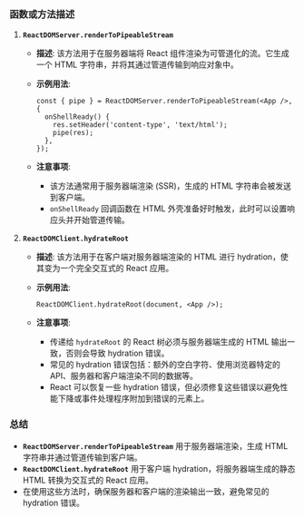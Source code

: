 ### 函数或方法描述

1. **`ReactDOMServer.renderToPipeableStream`**
   - **描述**: 该方法用于在服务器端将 React 组件渲染为可管道化的流。它生成一个 HTML 字符串，并将其通过管道传输到响应对象中。
   - **示例用法**:

     ```tsx
     const { pipe } = ReactDOMServer.renderToPipeableStream(<App />, {
       onShellReady() {
         res.setHeader('content-type', 'text/html');
         pipe(res);
       },
     });
     ```

   - **注意事项**:
     - 该方法通常用于服务器端渲染 (SSR)，生成的 HTML 字符串会被发送到客户端。
     - `onShellReady` 回调函数在 HTML 外壳准备好时触发，此时可以设置响应头并开始管道传输。

2. **`ReactDOMClient.hydrateRoot`**
   - **描述**: 该方法用于在客户端对服务器端渲染的 HTML 进行 hydration，使其变为一个完全交互式的 React 应用。
   - **示例用法**:

     ```tsx
     ReactDOMClient.hydrateRoot(document, <App />);
     ```

   - **注意事项**:
     - 传递给 `hydrateRoot` 的 React 树必须与服务器端生成的 HTML 输出一致，否则会导致 hydration 错误。
     - 常见的 hydration 错误包括：额外的空白字符、使用浏览器特定的 API、服务器和客户端渲染不同的数据等。
     - React 可以恢复一些 hydration 错误，但必须修复这些错误以避免性能下降或事件处理程序附加到错误的元素上。

### 总结

- **`ReactDOMServer.renderToPipeableStream`** 用于服务器端渲染，生成 HTML 字符串并通过管道传输到客户端。
- **`ReactDOMClient.hydrateRoot`** 用于客户端 hydration，将服务器端生成的静态 HTML 转换为交互式的 React 应用。
- 在使用这些方法时，确保服务器和客户端的渲染输出一致，避免常见的 hydration 错误。
